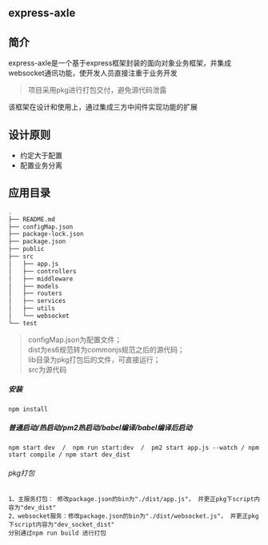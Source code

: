 express-axle
---
## 简介
express-axle是一个基于express框架封装的面向对象业务框架，并集成websocket通讯功能，使开发人员直接注重于业务开发
> 项目采用pkg进行打包交付，避免源代码泄露 

该框架在设计和使用上，通过集成三方中间件实现功能的扩展

## 设计原则
* 约定大于配置
* 配置业务分离

## 应用目录
```bash
.
├── README.md
├── configMap.json
├── package-lock.json
├── package.json
├── public
├── src
│   ├── app.js
│   ├── controllers
│   ├── middleware
│   ├── models
│   ├── routers
│   ├── services
│   ├── utils
│   └── websocket
└── test
```
> configMap.json为配置文件；<br/>dist为es6规范转为commonjs规范之后的源代码；<br/>lib目录为pkg打包后的文件，可直接运行；<br/>src为源代码

##### 安装
`npm install`
##### 普通启动/热启动/pm2热启动/babel编译/babel编译后启动
`npm start dev  /  npm run start:dev  /  pm2 start app.js --watch / npm start compile / npm start dev_dist `

###### pkg打包
```shell
1、主服务打包： 修改package.json的bin为"./dist/app.js"， 并更正pkg下script内容为"dev_dist"
2、websocket服务：修改package.json的bin为"./dist/websocket.js"， 并更正pkg下script内容为"dev_socket_dist"
分别通过npm run build 进行打包

```
